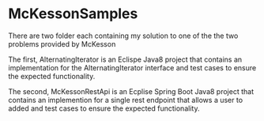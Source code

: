 # McKessonSamples

There are two folder each containing my solution to one of the the two problems provided by McKesson

The first, AlternatingIterator is an Eclispe Java8 project that contains an implementation for the AlternatingIterator interface and test cases to ensure the expected functionality.

The second, McKessonRestApi is an Ecplise Spring Boot Java8 project that contains an implemention for a single rest endpoint that allows a user to added and test cases to ensure the expected functionality.
